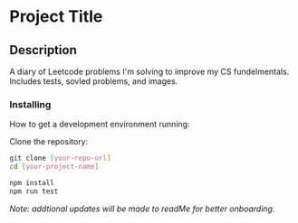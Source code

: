 # Project Title

## Description

A diary of Leetcode problems I'm solving to improve my CS fundelmentals. Includes tests, sovled problems, and images.

### Installing

How to get a development environment running:

Clone the repository:

```bash
git clone [your-repo-url]
cd [your-project-name]

npm install
npm run test
```

*Note: addtional updates will be made to readMe for better onboarding.* 
